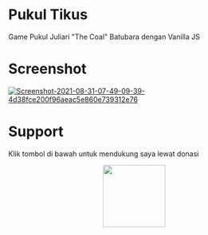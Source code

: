 # Pukul Tikus
Game Pukul Juliari "The Coal" Batubara dengan Vanilla JS

# Screenshot
<a href='https://postimg.cc/DWfRzS4j' target='_blank'><img src='https://i.postimg.cc/DWfRzS4j/Screenshot-2021-08-31-07-49-09-39-4d38fce200f96aeac5e860e739312e76.jpg' border='0' alt='Screenshot-2021-08-31-07-49-09-39-4d38fce200f96aeac5e860e739312e76'/></a>

# Support
Klik tombol di bawah untuk mendukung saya lewat donasi

<p align="center">
  <a href="https://donate.tfkhdyt.my.id/">
    <img src="https://i.postimg.cc/jjRDbZQx/1621036430601.png" width="125px">
  </a>
</p>
